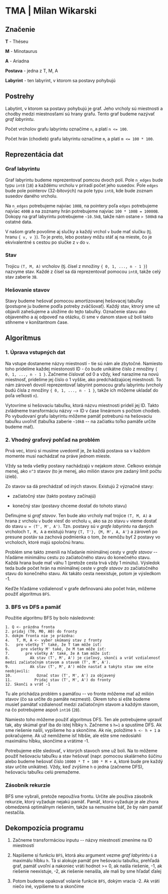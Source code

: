 # TMA | Milan Wikarski

## Značenie

**T** - Théseu

**M** - Mínotaurus

**A** - Ariadna

**Postava** - jedna z T, M, A

**Labyrint** - ten labyrint, v ktorom sa postavy pohybujú

## Postrehy

Labytint, v ktorom sa postavy pohybujú je graf. Jeho vrcholy sú miestnosti a chodby medzi miestnosťami sú hrany grafu. Tento graf budeme nazývať *graf labyrintu*.

Počet vrcholov grafu labyrintu označíme `n`, a platí `n <= 100`.

Počet hrán (chodieb) grafu labyrintu označíme `m`, a platí `m <= 100 * 100`.

## Reprezentácia dat

### Graf labyrintu

Graf labyrintu budeme reprezentovať pomcou dvoch polí. Pole `n_edges` bude typu `int8` (`1B`) a každému vrcholu v priradí počet jeho susedov. Pole `edges` bude pole pointerov (32-bitových) na pole typu `int8`, kde bude zoznam susedov daného vrcholu.

Na `n_edges` potrebujeme najviac `100B`, na pointery poľa `edges` potrebujeme najviac `400B` a na zoznamy hrán potrebujeme najviac `100 * 100B = 10000B`. Dokopy na graf labyrintu potrebujeme `~10.5kB`, takže nám ostane `> 500kB` na ostatné data.

V našom grafe povolíme aj slučky a každý vrchol `v` bude mať slučku (tj. hranu `{ v, v }`). To je preto, lebo postavy môžu stáť aj na mieste, čo je ekvivalentné s cestou po slučke z `v` do `v`.

### Stav

Trojicu `(T, M, A)` vrcholov (tj. čísel z množiny `{ 0, 1, ..., n - 1 }`) nazvyme stav. Každé z čísel sa dá reprezentovať pomocou `int8`, takže celý stav zaberie `3B`. 

### Hešovanie stavov

Stavy budeme hešovať pomocou amortizovanej hešovacej tabuľky (postupne ju budeme podľa potreby zväčšovať). Každý stav, ktrorý sme už objavili zahešujeme a uložíme do tejto tabuľky. Označenie stavu ako objaveného a aj odpoveď na otázku, či sme v danom stave už boli takto stihneme v konštantnom čase.

## Algoritmus

### 1. Úprava vstupných dat

Na vstupe dostaneme názvy miestností - tie sú nám ale zbytočné. Namiesto toho pridelíme každej miestonosti ID - čo bude unikátne číslo z množiny `{ 0, 1, ..., n - 1 }`. Začneme číslovať od 0 a vždy, keď narazíme na novú miestnosť, pridelíme jej číslo o 1 vyššie, ako predchádzajúcej miestnosti. To nám zároveň dovolí reprezentovať labyrint pomocou grafu labyrintu (vrcholy budú čísla z množiny `{ 0, 1, ..., n - 1 }`, takže ich môžeme ukladať do poľa veľkosti `n`).

Vytovríme si hešovaciu tabuľku, ktorá názvu miestnosti pridelí jej ID. Takto zvládneme transformáciu názvy --> ID v čase lineárnom s počtom chodieb. Po vybudovaní grafu labyrintu môžeme pamäť potrebunú na hešovaciu tabuľku uvoľniť (tabuľka zaberie `~10kB` -- na začiatku toľko pamäťe určite budeme mať).

### 2. Vhodný grafový pohľad na problém

Prvá vec, ktorú si musíme uvedomiť je, že každá postava sa v každom momente musí nachádzať na práve jednom mieste.

Vždy sa teda všetky postavy nachádzajú v nejakom *stave*. Celkovo existuje menej, ako `n^3` stavov (to je menej, ako milión stavov pre zadaný limit počtu izieb).

Zo stavov sa dá prechádzať od iných stavov. Existujú 2 význačné stavy:

- začiatočný stav (takto postavy začínajú)

- konečný stav (postavy chceme dostať do tohoto stavu)

Definujme si *graf stavov*. Ten bude ako vrcholy mať trojice `(T, M, A)` a hrana z vrcholu `v` bude viesť do vrcholu `u`, ako sa zo stavu `v` vieme dostať do stavu `u = (T', M', A')`. Tzn. postavy sú v *grafe labyrintu* na daných vrcholoch `T, M, A` a existujú hrany `{T, T'}, {M, M', A, A'}` a zároveň po presune postáv sa zachová podmienka o tom, že nemôžu byť 2 postavy vo vrcholoch, ktoré majú spoločnú hranu.

Problém sme takto zmenili na hľadanie minimálnej cesty v *grafe stavov* -- hľadáme minimálnu cestu zo začiatočného stavu do konečného stavu. Každá hrana bude mať váhu 1 (pretože cesta trvá vždy 1 minútu). Výsledok teda bude počet hrán na minimálnej ceste v *grafe stavov* zo začiatočného stavu do konečného stavu. Ak takáto cesta neexistuje, potom je výsledkom -1.

Keďže hľadáme vzdialenosť v grafe definovanú ako počet hrán, môžeme použiť algoritmus `BFS`.

### 3. BFS vs DFS a pamäť

Použitie algoritmu BFS by bolo následovné:

```
1. Q <- prázdna fronta
2. pridaj (T0, M0, A0) do fronty
3. dokým fronta nie je prázdna:
4.   T, M, A <- vyber skúmaný stav z fronty
5.   pre všetky T' také, že T tam môže ísť:
6.     pre všetky M' také, že M tam môže ísť:
7.       pre všetky A' také, že A tam môže ísť:
8.         Ak stav (T', M', A') je cieľový, skonči a vráť vzdialenosť medzi začiatočným stavom a stavom (T', M', A').
9.         Ak stav (T', M', A') môže nastať a takýto stav sme ešte neobjavili:
10.           Označ stav (T', M', A') za objavený
11.          Pridaj stav (T', M', A') do fronty
12. Skonči a vráť -1
```

Tu ale prichádza problém s pamäťou -- vo fronte môžeme mať až milión stavov (čo sa určite do pamäte nezmestí). Okrem toho si ešte budeme musieť pamätať vzdialenosť medzi začiatočným stavom a každým stavom, na čo potrebujeme aspoň `int16` (`2B`).

Namiesto toho môžeme použiť algoritmus DFS. Ten ale potrebujeme upraviť tak, aby skúmal graf iba do istej hĺbky `h`. Začneme s `h=1` a spustíme DFS. Ak sme riešenie našli, vypíšeme ho a skončíme. Ak nie, položíme `h <- h + 1` a pokračujeme. Ak už nemôžeme ísť hlbšie, ale ešte sme nedosiahli maximálnu hĺbku, skončíme a vrátime -1.

Potrebujeme ešte sledovať, v ktorých stavoch sme už boli. Na to môžeme použiť hešovaciu tabuľku a stav hešovať (napr. pomocou skalárneho šúčinu alebo budeme hešovať číslo `10000 * T + 100 * M + A`, ktoré bude pre každý stav určite unikátne). Vždy, keď zvýšime `h` o jedna (začneme DFS), hešovaciu tabuľku celú premažeme.

### Zásobník rekurzie

BFS sme vybrali, pretože nepoužíva frontu. Určite ale používa zásobník rekurzie, ktorý vyžaduje nejakú pamäť. Pamäť, ktorú vyžaduje je ale zhora obmedzená optimálnym riešením, takže sa nemusíme báť, že by nám pamäť nestačila.

## Dekompozícia programu

1. Začneme transformáciou inputu -- názvy miestností zmeníme na ID miestností 

2. Napíšeme si funkciu `BFS`, ktorá aku argument vezme *graf labyrintu* `G` a maximálu hĺbku `h`. Tá si alokuje pamäť pre hešovaciu tabuľku, prehľadá graf, pamäť uvoľní a nakoniec vráti hodnot >= 0, ak našla riešenie, -1, ak riešenie neexistuje, -2, ak riešenie nenašla, ale mali by sme hľadať ďalej

3. Potom budeme opakovať volanie funkcie `BFS`, dokým vracia -2. Ak vráti niečo iné, vypíšeme to a skončíme
